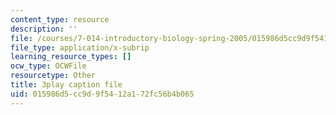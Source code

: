 ```yaml
---
content_type: resource
description: ''
file: /courses/7-014-introductory-biology-spring-2005/015986d5cc9d9f5412a172fc56b4b065_lm8ywGl9AIQ.srt
file_type: application/x-subrip
learning_resource_types: []
ocw_type: OCWFile
resourcetype: Other
title: 3play caption file
uid: 015986d5-cc9d-9f54-12a1-72fc56b4b065
---
```

